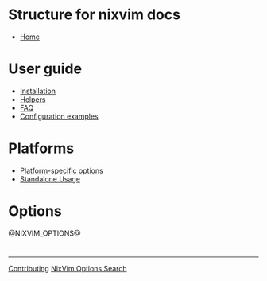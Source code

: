 # Structure for nixvim docs

- [Home](./index.md)

# User guide

- [Installation](./user-guide/install.md)
- [Helpers](./user-guide/helpers.md)
- [FAQ](./user-guide/faq.md)
- [Configuration examples](./user-guide/config-examples.md)

# Platforms

- [Platform-specific options](./platforms/wrapper-options.md)
- [Standalone Usage](./platforms/standalone.md)

# Options

@NIXVIM_OPTIONS@

#

---

[Contributing](./CONTRIBUTING.md)
[NixVim Options Search](./search/index.html)
